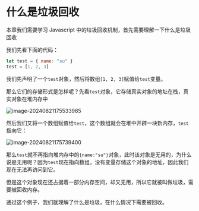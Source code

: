 # 什么是垃圾回收

本章我们需要学习 Javascript 中的垃圾回收机制，首先需要理解一下什么是垃圾回收

我们先看下面的代码：

```js
let test = { name: "su" }
test = [1, 2, 3]
```

我们先声明了一个`test`对象，然后将数组`[1, 2, 3]`赋值给`test`变量。

那么它们的存储形式是怎样呢？先看`test`对象，它存储真实对象的地址在栈，真实对象在堆内存中

![image-20240821175533985](https://chen-1320883525.cos.ap-chengdu.myqcloud.com/img/image-20240821175533985.png)

然后我们又将一个数组赋值给`test`，这个数组就会在堆中开辟一块新内存，`test`指向它：

![image-20240821175739400](https://chen-1320883525.cos.ap-chengdu.myqcloud.com/img/image-20240821175739400.png)

那么`test`就不再指向堆内存中的`{name:"su"}`对象，此时该对象是无用的，为什么说是无用呢？因为`test`现在指向数组，没有变量存储这个对象的地址，因此我们现在无法再访问到它。

但是这个对象现在还占据着一部分内存空间，却又无用，所以它就被叫做垃圾，需要被回收内存。

通过这个例子，我们就理解了什么是垃圾，在什么情况下需要被回收。
